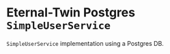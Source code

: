 # Eternal-Twin Postgres `SimpleUserService`

`SimpleUserService` implementation using a Postgres DB.
